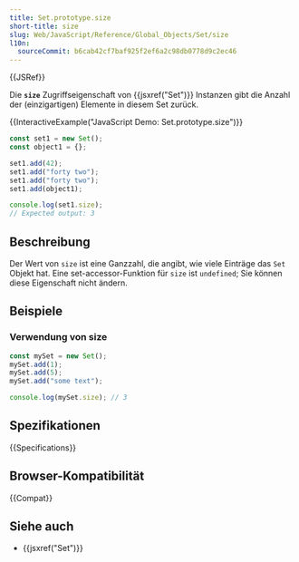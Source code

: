```yaml
---
title: Set.prototype.size
short-title: size
slug: Web/JavaScript/Reference/Global_Objects/Set/size
l10n:
  sourceCommit: b6cab42cf7baf925f2ef6a2c98db0778d9c2ec46
---
```


{{JSRef}}

Die **`size`** Zugriffseigenschaft von {{jsxref("Set")}} Instanzen gibt die Anzahl der (einzigartigen) Elemente in diesem Set zurück.

{{InteractiveExample("JavaScript Demo: Set.prototype.size")}}

```js interactive-example
const set1 = new Set();
const object1 = {};

set1.add(42);
set1.add("forty two");
set1.add("forty two");
set1.add(object1);

console.log(set1.size);
// Expected output: 3
```

## Beschreibung

Der Wert von `size` ist eine Ganzzahl, die angibt, wie viele Einträge das `Set` Objekt hat. Eine set-accessor-Funktion für `size` ist `undefined`; Sie können diese Eigenschaft nicht ändern.

## Beispiele

### Verwendung von size

```js
const mySet = new Set();
mySet.add(1);
mySet.add(5);
mySet.add("some text");

console.log(mySet.size); // 3
```

## Spezifikationen

{{Specifications}}

## Browser-Kompatibilität

{{Compat}}

## Siehe auch

- {{jsxref("Set")}}
